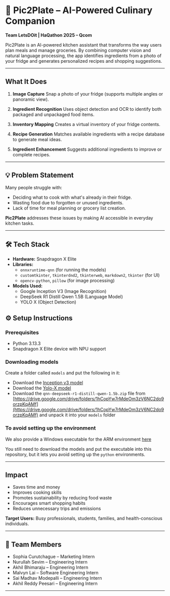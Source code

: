 # 🧠 Pic2Plate – AI-Powered Culinary Companion

**Team LetsDOit | HaQathon 2025 – Qcom**

Pic2Plate is an AI-powered kitchen assistant that transforms the way users plan meals and manage groceries. By combining computer vision and natural language processing, the app identifies ingredients from a photo of your fridge and generates personalized recipes and shopping suggestions.

---

## What It Does

1. **Image Capture** 
 Snap a photo of your fridge (supports multiple angles or panoramic view).

2. **Ingredient Recognition** 
 Uses object detection and OCR to identify both packaged and unpackaged food items.

3. **Inventory Mapping** 
 Creates a virtual inventory of your fridge contents.

4. **Recipe Generation** 
 Matches available ingredients with a recipe database to generate meal ideas.

5. **Ingredient Enhancement** 
 Suggests additional ingredients to improve or complete recipes.

---

## 💡 Problem Statement

Many people struggle with:
- Deciding what to cook with what's already in their fridge.
- Wasting food due to forgotten or unused ingredients.
- Lack of time for meal planning or grocery list creation.

**Pic2Plate** addresses these issues by making AI accessible in everyday kitchen tasks.

---

## 🛠️ Tech Stack

- **Hardware:** Snapdragon X Elite
- **Libraries:** 
    - `onnxruntime-qnn` (for running the models)
    - `customtkinter`, `tkinterdnd2`, `tkinterweb`, `markdown2`, `tkinter` (for UI)
    - `opencv-python`, `pillow` (for image processing)
- **Models Used:**
    - Google Inception V3 (Image Recognition)
    - DeepSeek R1 Distill Qwen 1.5B (Language Model)
    - YOLO X (Object Detection)

## ⚙️ Setup Instructions

### Prerequisites

- Python 3.13.3
- Snapdragon X Elite device with NPU support

### Downloading models
Create a folder called `models` and put the following in it:
- Download the [Inception v3 model](https://aihub.qualcomm.com/compute/models/inception_v3?domain=Computer+Vision&useCase=Image+Classification)
- Download the [Yolo-X model](https://aihub.qualcomm.com/compute/models/yolox?domain=Computer+Vision&useCase=Object+Detection)
- Download the `qnn-deepseek-r1-distill-qwen-1.5b.zip` file from [https://drive.google.com/drive/folders/1hCopYw7rMdeOm3zV6NC2do9orzpKqAMf](https://drive.google.com/drive/folders/1hCopYw7rMdeOm3zV6NC2do9orzpKqAMf) and unpack it into your `models` folder

### To avoid setting up the environment

We also provide a Windows executable for the ARM environment [here](https://drive.google.com/drive/folders/1odLu2Vyv1BrTvORCcg-MO3by8AnlE16x)

You still need to download the models and put the executable into this repository, 
but it lets you avoid setting up the `python` environments.

---

## Impact
- Saves time and money
- Improves cooking skills
- Promotes sustainability by reducing food waste
- Encourages smart shopping habits
- Reduces unnecessary trips and emissions

**Target Users:** 
Busy professionals, students, families, and health-conscious individuals.

---

## 👥 Team Members

- Sophia Curutchague – Marketing Intern 
- Nurullah Sevim – Engineering Intern 
- Akhil Bhimaraju – Engineering Intern 
- Malvyn Lai – Software Engineering Intern 
- Sai Madhav Modepalli – Engineering Intern 
- Akhil Reddy Peesari – Engineering Intern 

---